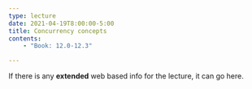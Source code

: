 ```yaml
---
type: lecture
date: 2021-04-19T8:00:00-5:00
title: Concurrency concepts
contents:
    - "Book: 12.0-12.3"

---
```


If there is any **extended** web based info for the lecture, it can go here.
